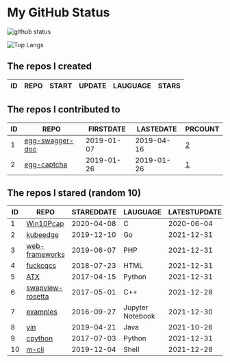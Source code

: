 # My GitHub Status

<img src="https://github-readme-stats-1.yihong0618.vercel.app/api?username=jc-lathander&show_icons=true&&&hide_title=true&count_private=true" alt="github status" />

![Top Langs](https://github-readme-stats-1.yihong0618.vercel.app/api/top-langs/?username=jc-lathander&layout=compact)

<!--START_SECTION:my_github-->
## The repos I created
| ID | REPO | START | UPDATE | LAUGUAGE | STARS |
|----|------|-------|--------|----------|-------|

## The repos I contributed to
| ID |                                REPO                                | FIRSTDATE  | LASTEDATE  |                                          PRCOUNT                                           |
|----|--------------------------------------------------------------------|------------|------------|--------------------------------------------------------------------------------------------|
|  1 | [egg-swagger-doc](https://github.com/Yanshijie-EL/egg-swagger-doc) | 2019-01-07 | 2019-04-16 | [2](https://github.com/Yanshijie-EL/egg-swagger-doc/pulls?q=is%3Apr+author%3Ajc-lathander) |
|  2 | [egg-captcha](https://github.com/Raoul1996/egg-captcha)            | 2019-01-26 | 2019-01-26 | [1](https://github.com/Raoul1996/egg-captcha/pulls?q=is%3Apr+author%3Ajc-lathander)        |

## The repos I stared (random 10)
| ID |                                REPO                                 | STAREDDATE |     LAUGUAGE     | LATESTUPDATE |
|----|---------------------------------------------------------------------|------------|------------------|--------------|
|  1 | [Win10Pcap](https://github.com/pmsjt/Win10Pcap)                     | 2020-04-08 | C                | 2020-06-04   |
|  2 | [kubeedge](https://github.com/kubeedge/kubeedge)                    | 2019-12-10 | Go               | 2021-12-31   |
|  3 | [web-frameworks](https://github.com/the-benchmarker/web-frameworks) | 2019-06-07 | PHP              | 2021-12-31   |
|  4 | [fuckcqcs](https://github.com/fuckcqcs/fuckcqcs)                    | 2018-07-23 | HTML             | 2021-12-31   |
|  5 | [ATX](https://github.com/NetEaseGame/ATX)                           | 2017-04-15 | Python           | 2021-12-31   |
|  6 | [swapview-rosetta](https://github.com/lilydjwg/swapview-rosetta)    | 2017-05-01 | C++              | 2021-12-28   |
|  7 | [examples](https://github.com/elastic/examples)                     | 2016-09-27 | Jupyter Notebook | 2021-12-30   |
|  8 | [yin](https://github.com/0x55aa/yin)                                | 2019-04-21 | Java             | 2021-10-26   |
|  9 | [cpython](https://github.com/python/cpython)                        | 2017-07-03 | Python           | 2021-12-31   |
| 10 | [m-cli](https://github.com/rgcr/m-cli)                              | 2019-12-04 | Shell            | 2021-12-28   |

<!--END_SECTION:my_github-->
